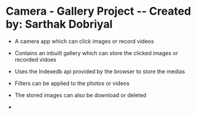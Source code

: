 # Camera - Gallery Project -- Created by: Sarthak Dobriyal

- A camera app which can click images or record videos 

- Contains an inbuilt gallery which can store the clicked images or recorded vidoes

- Uses the Indexedb api provided by the browser to store the medias

- Filters can be applied to the photos or videos

- The stored images can also be download or deleted

- 